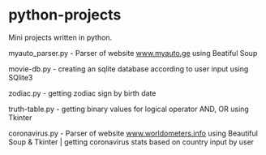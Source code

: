 # python-projects
Mini projects written in python.

myauto_parser.py - Parser of website www.myauto.ge using Beatiful Soup

movie-db.py - creating an sqlite database according to user input using SQlite3 

zodiac.py - getting zodiac sign by birth date

truth-table.py - getting binary values for logical operator AND, OR using Tkinter

coronavirus.py - Parser of website www.worldometers.info using Beautiful Soup & Tkinter | getting coronavirus stats based on country input by user
